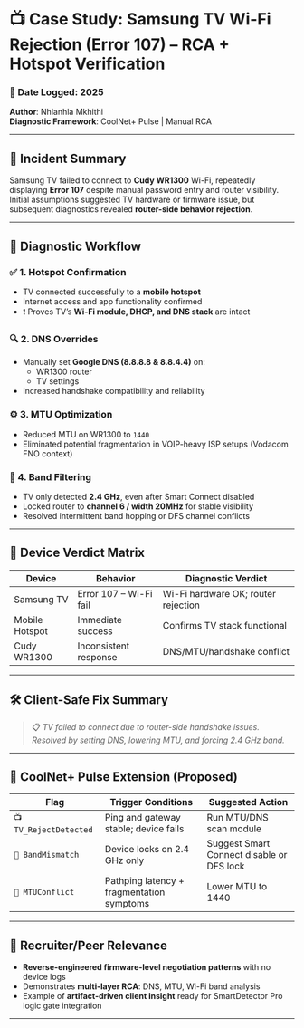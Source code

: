 # 📺 Case Study: Samsung TV Wi-Fi Rejection (Error 107) – RCA + Hotspot Verification

### 📅 Date Logged: 2025  
**Author**: Nhlanhla Mkhithi  
**Diagnostic Framework**: CoolNet+ Pulse | Manual RCA  

---

## 🧠 Incident Summary

Samsung TV failed to connect to **Cudy WR1300** Wi-Fi, repeatedly displaying **Error 107** despite manual password entry and router visibility.  
Initial assumptions suggested TV hardware or firmware issue, but subsequent diagnostics revealed **router-side behavior rejection**.

---

## 🧪 Diagnostic Workflow

### ✅ 1. Hotspot Confirmation  
- TV connected successfully to a **mobile hotspot**  
- Internet access and app functionality confirmed  
- ❗ Proves TV’s **Wi-Fi module, DHCP, and DNS stack** are intact

### 🔍 2. DNS Overrides  
- Manually set **Google DNS (8.8.8.8 & 8.8.4.4)** on:
  - WR1300 router
  - TV settings  
- Increased handshake compatibility and reliability

### ⚙️ 3. MTU Optimization  
- Reduced MTU on WR1300 to `1440`  
- Eliminated potential fragmentation in VOIP-heavy ISP setups (Vodacom FNO context)

### 📶 4. Band Filtering  
- TV only detected **2.4 GHz**, even after Smart Connect disabled  
- Locked router to **channel 6 / width 20MHz** for stable visibility  
- Resolved intermittent band hopping or DFS channel conflicts

---

## 📡 Device Verdict Matrix

| Device          | Behavior               | Diagnostic Verdict            |
|-----------------|------------------------|-------------------------------|
| Samsung TV      | Error 107 – Wi-Fi fail | Wi-Fi hardware OK; router rejection |
| Mobile Hotspot  | Immediate success      | Confirms TV stack functional |
| Cudy WR1300     | Inconsistent response  | DNS/MTU/handshake conflict |

---

## 🛠️ Client-Safe Fix Summary

> 📋 _TV failed to connect due to router-side handshake issues. Resolved by setting DNS, lowering MTU, and forcing 2.4 GHz band._

---

## 🔧 CoolNet+ Pulse Extension (Proposed)

| Flag                  | Trigger Conditions                         | Suggested Action                         |
|-----------------------|--------------------------------------------|------------------------------------------|
| `📺 TV_RejectDetected` | Ping and gateway stable; device fails     | Run MTU/DNS scan module                  |
| `📶 BandMismatch`      | Device locks on 2.4 GHz only               | Suggest Smart Connect disable or DFS lock |
| `🔧 MTUConflict`       | Pathping latency + fragmentation symptoms | Lower MTU to 1440                        |

---

## 🎯 Recruiter/Peer Relevance

- **Reverse-engineered firmware-level negotiation patterns** with no device logs
- Demonstrates **multi-layer RCA**: DNS, MTU, Wi-Fi band analysis
- Example of **artifact-driven client insight** ready for SmartDetector Pro logic gate integration

---

